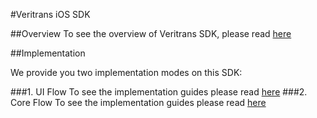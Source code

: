 #Veritrans iOS SDK

##Overview
To see the overview of Veritrans SDK, please read [here](https://github.com/veritrans/Veritrans-ios-sdk/wiki/Getting-started-with-the-Veritrans-SDK)

##Implementation

We provide you two implementation modes on this SDK:

###1. UI Flow
To see the implementation guides please read [here](https://github.com/veritrans/Veritrans-ios-sdk/blob/master/SDK/MidtransKit/code_usage.md)
###2. Core Flow
To see the implementation guides please read [here](https://github.com/veritrans/Veritrans-ios-sdk/blob/master/SDK/MidtransCoreKit/code_usage.md)


